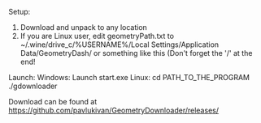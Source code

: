 Setup:
1. Download and unpack to any location
2. If you are Linux user, edit geometryPath.txt to ~/.wine/drive_c/%USERNAME%/Local Settings/Application Data/GeometryDash/ or something like this (Don't forget the '/' at the end!

Launch:
Windows:
  Launch start.exe
Linux:
  cd PATH_TO_THE_PROGRAM
  ./gdownloader

Download can be found at https://github.com/pavlukivan/GeometryDownloader/releases/
